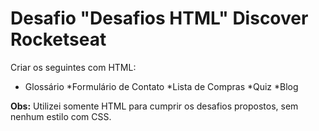 # Desafio "Desafios HTML" Discover Rocketseat

Criar os seguintes com HTML:

* Glossário *Formulário de Contato *Lista de Compras *Quiz *Blog

**Obs:** Utilizei somente HTML para cumprir os desafios propostos, sem nenhum estilo com CSS.